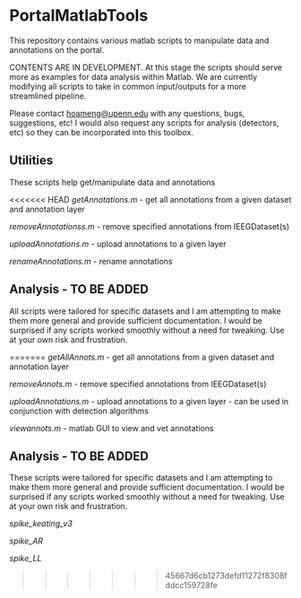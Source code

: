 PortalMatlabTools
=================

This repository contains various matlab scripts to manipulate data and annotations on the portal.  

CONTENTS ARE IN DEVELOPMENT. At this stage the scripts should serve more as examples for data analysis within Matlab. We are currently modifying all scripts to take in common input/outputs for a more streamlined pipeline.

Please contact hoameng@upenn.edu with any questions, bugs, suggestions, etc! I would also request any scripts for analysis (detectors, etc) so they can be incorporated into this toolbox.


Utilities
---------
These scripts help get/manipulate data and annotations

<<<<<<< HEAD
*getAnnotations.m*	- get all annotations from a given dataset and annotation layer

*removeAnnotationss.m*	- remove specified annotations from IEEGDataset(s)

*uploadAnnotations.m*	- upload annotations to a given layer

*renameAnnotations.m*	- rename annotations	

Analysis - TO BE ADDED 
-----------
All scripts were tailored for specific datasets and I am attempting to make them more general and provide sufficient documentation. I would be surprised if any scripts worked smoothly without a need for tweaking. Use at your own risk and frustration.

=======
*getAllAnnots.m*	- get all annotations from a given dataset and annotation layer

*removeAnnots.m*	- remove specified annotations from IEEGDataset(s)

*uploadAnnotations.m*	- upload annotations to a given layer - can be used in
conjunction with detection algorithms

*viewannots.m*		- matlab GUI to view and vet annotations	

Analysis - TO BE ADDED 
-----------
These scripts were tailored for specific datasets and I am attempting to make them more general and provide sufficient documentation. I would be surprised if any scripts worked smoothly without a need for tweaking. Use at your own risk and frustration.

*spike_keating_v3*

*spike_AR*

*spike_LL*
>>>>>>> 45667d6cb1273defd11272f8308fddcc159728fe
